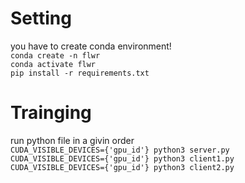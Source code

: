 # Setting
you have to create conda environment!\
` conda create -n flwr ` \
`conda activate flwr`\
`pip install -r requirements.txt`

# Trainging
run python file in a givin order \
`CUDA_VISIBLE_DEVICES={'gpu_id'} python3 server.py`\
`CUDA_VISIBLE_DEVICES={'gpu_id'} python3 client1.py`\
`CUDA_VISIBLE_DEVICES={'gpu_id'} python3 client2.py`

